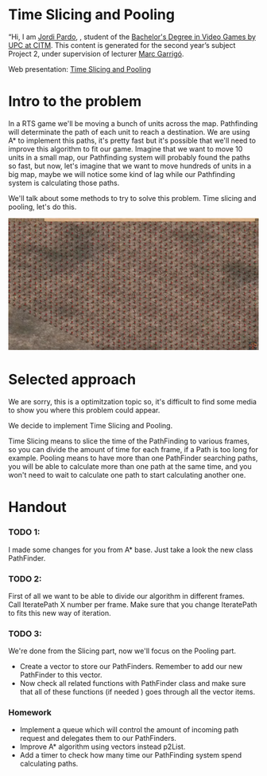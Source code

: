 # Time Slicing and Pooling
“Hi, I am [Jordi Pardo](https://www.linkedin.com/in/jordi-pardo-gutierrez), , student of the [Bachelor's Degree in Video Games by UPC at CITM](https://www.citm.upc.edu/ing/estudis/graus-videojocs/). This content is generated for the second year’s subject Project 2, under supervision of lecturer [Marc Garrigó](https://www.linkedin.com/in/mgarrigo/).

Web presentation: [Time Slicing and Pooling](https://jordi-pardo.github.io/TimeSlicing-and-Pooling/)

# Intro to the problem

In a RTS game we'll be moving a bunch of units across the map. Pathfinding will determinate the path of each unit to reach a destination.
We are using A* to implement this paths, it's pretty fast but it's possible that we'll need to improve this algorithm to fit our game.
Imagine that we want to move 10 units in a small map, our Pathfinding system will probably found the paths so fast, but now, let's imagine that we want to move hundreds of units in a big map, maybe we will notice some kind of lag while our Pathfinding system is calculating those paths.

We'll talk about some methods to try to solve this problem. Time slicing and pooling, let's do this.

![](thousands_units.png)

# Selected approach

We are sorry, this is a optimitzation topic so, it's difficult to find some media to show you where this problem could appear.

We decide to implement Time Slicing and Pooling.

Time Slicing means to slice the time of the PathFinding to various frames, so you can divide the amount of time for each frame, if a Path is too long for example.
Pooling means to have more than one PathFinder searching paths, you will be able to calculate more than one path at the same time, and you won't need to wait to calculate one path to start calculating another one.

# Handout

### TODO 1:
I made some changes for you from A* base. Just take a look the new class PathFinder.

### TODO 2:

First of all we want to be able to divide our algorithm in different frames. Call IteratePath X number per frame.
Make sure that you change IteratePath to fits this new way of iteration.

### TODO 3:

We're done from the Slicing part, now we'll focus on the Pooling part. 

- Create a vector to store our PathFinders. Remember to add our new PathFinder to this vector. 
- Now check all related functions with PathFinder class and make sure that all of these functions (if needed ) goes through all the vector items.

### Homework

- Implement a queue which will control the amount of incoming path request and delegates them to our PathFinders.
- Improve A* algorithm using vectors instead p2List.
- Add a timer to check how many time our PathFinding system spend calculating paths.

